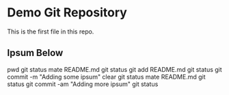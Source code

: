 # Demo Git Repository

This is the first file in this repo.

## Ipsum Below

pwd
git status
mate README.md
git status
git add README.md
git status
git commit -m "Adding some ipsum"
clear
git status
mate README.md
git status
git commit -am "Adding more ipsum"
git status


